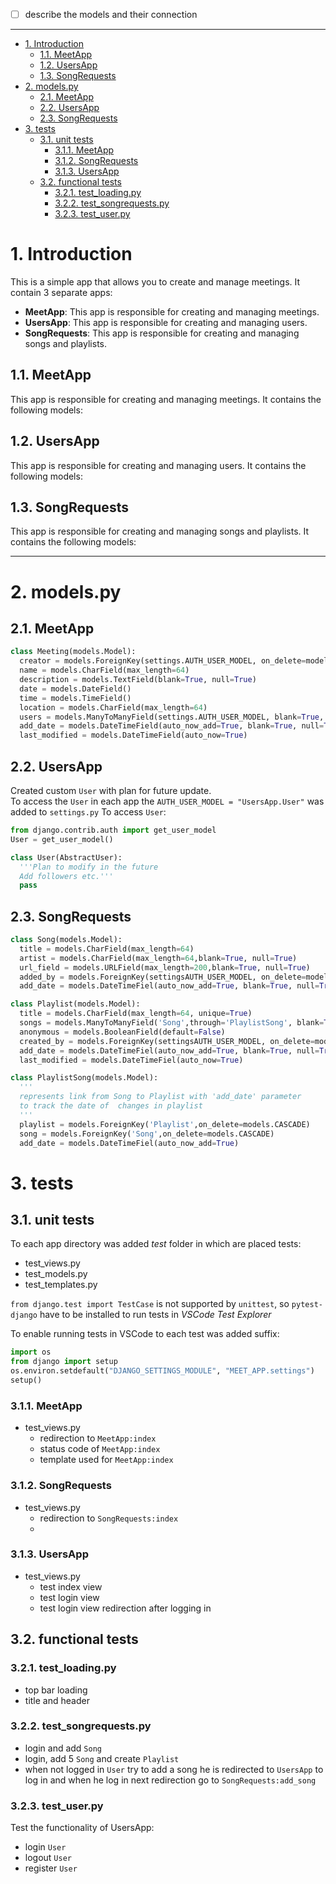 - [ ] describe the models and their connection

---

- [1. Introduction](#1-introduction)
  - [1.1. MeetApp](#11-meetapp)
  - [1.2. UsersApp](#12-usersapp)
  - [1.3. SongRequests](#13-songrequests)
- [2. models.py](#2-modelspy)
  - [2.1. MeetApp](#21-meetapp)
  - [2.2. UsersApp](#22-usersapp)
  - [2.3. SongRequests](#23-songrequests)
- [3. tests](#3-tests)
  - [3.1. unit tests](#31-unit-tests)
    - [3.1.1. MeetApp](#311-meetapp)
    - [3.1.2. SongRequests](#312-songrequests)
    - [3.1.3. UsersApp](#313-usersapp)
  - [3.2. functional tests](#32-functional-tests)
    - [3.2.1. test\_loading.py](#321-test_loadingpy)
    - [3.2.2. test\_songrequests.py](#322-test_songrequestspy)
    - [3.2.3. test\_user.py](#323-test_userpy)


# 1. Introduction
This is a simple app that allows you to create and manage meetings. It contain 3 separate apps:
- **MeetApp**: This app is responsible for creating and managing meetings.
- **UsersApp**: This app is responsible for creating and managing users.
- **SongRequests**: This app is responsible for creating and managing songs and playlists.



## 1.1. MeetApp
This app is responsible for creating and managing meetings. It contains the following models:

## 1.2. UsersApp
This app is responsible for creating and managing users. It contains the following models:

## 1.3. SongRequests
This app is responsible for creating and managing songs and playlists. It contains the following models:

---
# 2. models.py
## 2.1. MeetApp
```python
class Meeting(models.Model):
  creator = models.ForeignKey(settings.AUTH_USER_MODEL, on_delete=models.CASCADE, related_name="created_meetings")
  name = models.CharField(max_length=64)
  description = models.TextField(blank=True, null=True)
  date = models.DateField()
  time = models.TimeField()
  location = models.CharField(max_length=64)
  users = models.ManyToManyField(settings.AUTH_USER_MODEL, blank=True, related_name="meetings")
  add_date = models.DateTimeField(auto_now_add=True, blank=True, null=True)
  last_modified = models.DateTimeField(auto_now=True)
```

## 2.2. UsersApp
Created custom `User` with plan for future update.\
To access the `User` in each app the `AUTH_USER_MODEL = "UsersApp.User"` was added to `settings.py`
To access `User`:
```python
from django.contrib.auth import get_user_model
User = get_user_model()
```

```python
class User(AbstractUser):
  '''Plan to modify in the future
  Add followers etc.'''
  pass
```


## 2.3. SongRequests
```python
class Song(models.Model):
  title = models.CharField(max_length=64)
  artist = models.CharField(max_length=64,blank=True, null=True)
  url_field = models.URLField(max_length=200,blank=True, null=True)
  added_by = models.ForeignKey(settingsAUTH_USER_MODEL, on_delete=models.SET_NULL,null=True, related_name="songs")
  add_date = models.DateTimeFiel(auto_now_add=True, blank=True, null=True)

class Playlist(models.Model):
  title = models.CharField(max_length=64, unique=True)
  songs = models.ManyToManyField('Song',through='PlaylistSong', blank=True,related_name="parent_playlists")
  anonymous = models.BooleanField(default=False)
  created_by = models.ForeignKey(settingsAUTH_USER_MODEL, on_delete=models.SET_NULL,null=True, blank=True, related_name="playlists")
  add_date = models.DateTimeFiel(auto_now_add=True, blank=True, null=True)
  last_modified = models.DateTimeFiel(auto_now=True)

class PlaylistSong(models.Model):
  '''
  represents link from Song to Playlist with 'add_date' parameter
  to track the date of  changes in playlist
  '''
  playlist = models.ForeignKey('Playlist',on_delete=models.CASCADE)
  song = models.ForeignKey('Song',on_delete=models.CASCADE)
  add_date = models.DateTimeFiel(auto_now_add=True)
```

# 3. tests

## 3.1. unit tests
To each app directory was added *test* folder in which are placed tests:
- test_views.py
- test_models.py
- test_templates.py

`from django.test import TestCase` is not supported by `unittest`, so `pytest-django` have to be installed to run tests in *VSCode Test Explorer*

To enable running tests in VSCode to each test was added suffix:

```python
import os
from django import setup
os.environ.setdefault("DJANGO_SETTINGS_MODULE", "MEET_APP.settings")
setup()
```

### 3.1.1. MeetApp
- test_views.py
  - redirection to `MeetApp:index`
  - status code of `MeetApp:index`
  - template used for `MeetApp:index`
### 3.1.2. SongRequests
- test_views.py
  - redirection to `SongRequests:index`
  - 
### 3.1.3. UsersApp
- test_views.py
  - test index view
  - test login view
  - test login view redirection after logging in

## 3.2. functional tests
### 3.2.1. test_loading.py
- top bar loading
- title and header

### 3.2.2. test_songrequests.py
- login and add `Song`
- login, add 5 `Song` and create `Playlist`
- when not logged in `User` try to add a song he is redirected to `UsersApp` to log in and when he log in next redirection go to `SongRequests:add_song`

### 3.2.3. test_user.py
Test the functionality of UsersApp:
- login `User`
- logout `User`
- register `User`